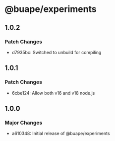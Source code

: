 # @buape/experiments

## 1.0.2

### Patch Changes

-   d7935bc: Switched to unbuild for compiling

## 1.0.1

### Patch Changes

-   6cbe124: Allow both v16 and v18 node.js

## 1.0.0

### Major Changes

-   a610348: Initial release of @buape/experiments
